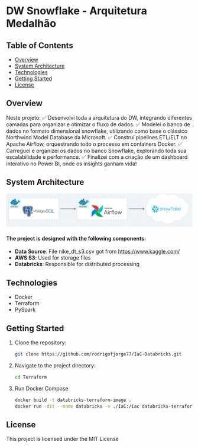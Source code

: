 # DW Snowflake - Arquitetura Medalhão

## Table of Contents
- [Overview](#overview)
- [System Architecture](#system-architecture)
- [Technologies](#technologies)
- [Getting Started](#getting-started)
- [License](#license)

## Overview

Neste projeto:
✅ Desenvolvi toda a arquitetura do DW, integrando diferentes camadas para organizar e otimizar o fluxo de dados.
✅ Modelei o banco de dados no formato dimensional snowflake, utilizando como base o clássico Northwind Model Database da Microsoft.
✅ Construí pipelines ETL/ELT no Apache Airflow, orquestrando todo o processo em containers Docker.
✅ Carreguei e organizei os dados no banco Snowflake, explorando toda sua escalabilidade e performance.
✅ Finalizei com a criação de um dashboard interativo no Power BI, onde os insights ganham vida!

## System Architecture

![System Architecture](https://github.com/rodrigofjorge77/DWSnowflake/blob/main/Assets/arquitetura.png)

#### The project is designed with the following components:

- **Data Source**: File nike_dt_s3.csv got from https://www.kaggle.com/
- **AWS S3**: Used for storage files
- **Databricks**: Responsible for distributed processing

## Technologies

- Docker
- Terraform
- PySpark

## Getting Started

1. Clone the repository:
    ```bash
    git clone https://github.com/rodrigofjorge77/IaC-Databricks.git
    ```

2. Navigate to the project directory:
    ```bash
    cd Terraform
    ```
3. Run Docker Compose
    ```bash
    docker build -t databricks-terraform-image .
    docker run -dit --name databricks -v ./IaC:/iac databricks-terraform-image /bin/bash
    ```

## License

This project is licensed under the MIT License

